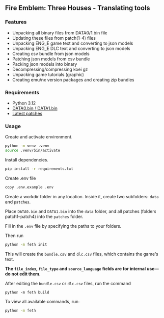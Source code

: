## Fire Emblem: Three Houses - Translating tools

### Features

- Unpacking all binary files from DATA0/1.bin file
- Updating these files from patch(1-4) files
- Unpacking ENG_E game text and converting to json models
- Unpacking ENG_E DLC text and converting to json models
- Creating csv bundle from json models
- Patching json models from csv bundle
- Packing json models into binary
- Decompressing/compressing koei gz
- Unpacking game tutorials (graphic)
- Creating emu/nx version packages and creating zip bundles

### Requirements

- Python 3.12
- [DATA0.bin / DATA1.bin](https://github.com/bqio/feth-extractor)
- [Latest patches](https://github.com/bqio/feth-extractor)

### Usage

Create and activate environment.

```bash
python -m venv .venv
source .venv/bin/activate
```

Install dependencies.

```bash
pip install -r requirements.txt
```

Create .env file

```bash
copy .env.example .env
```

Create a workdir folder in any location. Inside it, create two subfolders: `data` and `patches`.

Place `DATA0.bin` and `DATA1.bin` into the `data` folder, and all patches (folders patch1–patch4) into the `patches` folder.

Fill in the `.env` file by specifying the paths to your folders.

Then run

```bash
python -m feth init
```

This will create the `bundle.csv` and `dlc.csv` files, which contains the game's text.

**The `file_index`, `file_type` and `source_language` fields are for internal use—do not edit them.**

After editing the `bundle.csv` or `dlc.csv` files, run the command

```
python -m feth build
```

To view all available commands, run:

```bash
python -m feth
```
